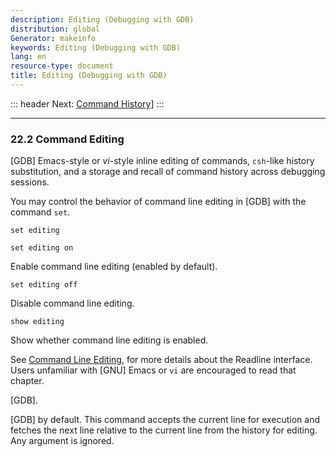 ```yaml
---
description: Editing (Debugging with GDB)
distribution: global
Generator: makeinfo
keywords: Editing (Debugging with GDB)
lang: en
resource-type: document
title: Editing (Debugging with GDB)
---
```

::: header
Next: [Command History](Command-History.html#Command-History)]
:::

---

### 22.2 Command Editing

[GDB] Emacs-style or *vi*-style inline editing of commands, `csh`-like history substitution, and a storage and recall of command history across debugging sessions.

You may control the behavior of command line editing in [GDB] with the command `set`.

`set editing`

`set editing on`

Enable command line editing (enabled by default).

`set editing off`

Disable command line editing.

`show editing`

Show whether command line editing is enabled.

See [Command Line Editing](Command-Line-Editing.html#Command-Line-Editing), for more details about the Readline interface. Users unfamiliar with [GNU] Emacs or `vi` are encouraged to read that chapter.

[GDB].

[GDB] by default. This command accepts the current line for execution and fetches the next line relative to the current line from the history for editing. Any argument is ignored.
